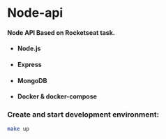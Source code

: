 # Node-api

#### Node API Based on Rocketseat task.

- #### Node.js
- #### Express
- #### MongoDB
- #### Docker & docker-compose

### Create and start development environment:
```sh
make up
```
